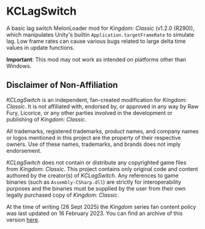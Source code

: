 # KCLagSwitch

A basic lag switch MelonLoader mod for *Kingdom: Classic* (v1.2.0 (R290)), which manipulates Unity's builtin
`Application.targetFrameRate` to simulate lag. Low frame rates can cause various bugs related to large delta
time values in update functions.

**Important**: This mod may not work as intended on platforms other than Windows.

## Disclaimer of Non-Affiliation

*KCLagSwitch* is an independent, fan-created modification for *Kingdom: Classic*. It is not affiliated with, endorsed by, or approved in any way by Raw Fury, Licorice, or any other parties involved in the development or publishing of *Kingdom: Classic*.

All trademarks, registered trademarks, product names, and company names or logos mentioned in this project are the property of their respective owners. Use of these names, trademarks, and brands does not imply endorsement.

*KCLagSwitch* does not contain or distribute any copyrighted game files from *Kingdom: Classic*. This project contains only original code and content authored by the creator(s) of *KCLagSwitch*. Any references to game binaries (such as `Assembly-CSharp.dll`) are strictly for interoperability purposes and the binaries must be supplied by the user from their own legally purchased copy of *Kingdom: Classic*.

At the time of writing (26 Sept 2025) the *Kingdom* series fan content policy was last updated on 16 February 2023.
You can find an archive of this version [here](https://web.archive.org/web/20250620160343/https://www.kingdomthegame.com/fancontentpolicy).
